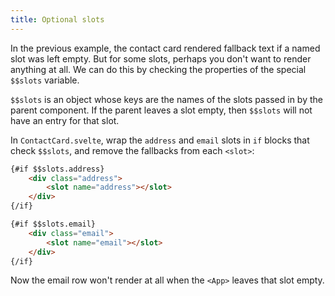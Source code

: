 ```yaml
---
title: Optional slots
---
```


In the previous example, the contact card rendered fallback text if a named slot was left empty. But for some slots, perhaps you don't want to render anything at all. We can do this by checking the properties of the special `$$slots` variable.

`$$slots` is an object whose keys are the names of the slots passed in by the parent component. If the parent leaves a slot empty, then `$$slots` will not have an entry for that slot.

In `ContactCard.svelte`, wrap the `address` and `email` slots in `if` blocks that check `$$slots`, and remove the fallbacks from each `<slot>`:

```html
{#if $$slots.address}
	<div class="address">
		<slot name="address"></slot>
	</div>
{/if}

{#if $$slots.email}
	<div class="email">
		<slot name="email"></slot>
	</div>
{/if}
```

Now the email row won't render at all when the `<App>` leaves that slot empty.
